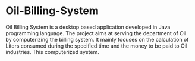 # Oil-Billing-System

Oil Billing System is a desktop based application developed in Java programming language. The project aims at serving the department of Oil by computerizing the billing system. It mainly focuses on the calculation of Liters consumed during the specified time and the money to be paid to Oil industries. This computerized system.
